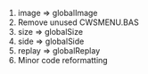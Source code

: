 1. image => globalImage
2. Remove unused CWSMENU.BAS
3. size => globalSize
4. side => globalSide
5. replay => globalReplay
6. Minor code reformatting